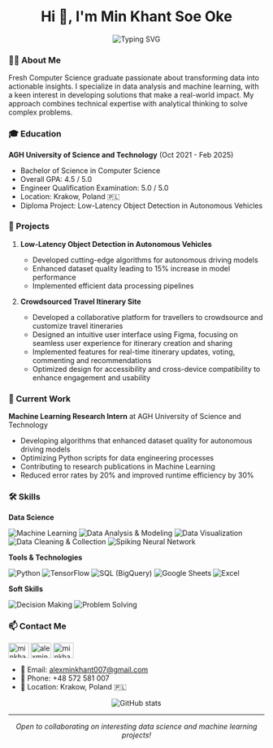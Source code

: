 <h1 align="center">Hi 👋, I'm Min Khant Soe Oke</h1>
<div align="center">
  <img src="https://readme-typing-svg.demolab.com?font=Fira+Code&size=24&pause=1000&color=FF6F61&center=true&vCenter=true&width=435&lines=Data+Analyst;Machine+Learning+Enthusiast;AI+Explorer" alt="Typing SVG" />
</div>

### 👨‍💻 About Me

Fresh Computer Science graduate passionate about transforming data into actionable insights. I specialize in data analysis and machine learning, with a keen interest in developing solutions that make a real-world impact. My approach combines technical expertise with analytical thinking to solve complex problems.

### 🎓 Education

**AGH University of Science and Technology** (Oct 2021 - Feb 2025)
- Bachelor of Science in Computer Science
- Overall GPA: 4.5 / 5.0
- Engineer Qualification Examination: 5.0 / 5.0
- Location: Krakow, Poland 🇵🇱
- Diploma Project: Low-Latency Object Detection in Autonomous Vehicles

### 🚀 Projects

1. **Low-Latency Object Detection in Autonomous Vehicles**
   - Developed cutting-edge algorithms for autonomous driving models
   - Enhanced dataset quality leading to 15% increase in model performance
   - Implemented efficient data processing pipelines

2. **Crowdsourced Travel Itinerary Site**
   - Developed a collaborative platform for travellers to crowdsource and customize travel itineraries
   - Designed an intuitive user interface using Figma, focusing on seamless user experience for itinerary creation and sharing
   - Implemented features for real-time itinerary updates, voting, commenting and recommendations
   - Optimized design for accessibility and cross-device compatibility to enhance engagement and usability

### 💼 Current Work

**Machine Learning Research Intern** at AGH University of Science and Technology
- Developing algorithms that enhanced dataset quality for autonomous driving models
- Optimizing Python scripts for data engineering processes
- Contributing to research publications in Machine Learning
- Reduced error rates by 20% and improved runtime efficiency by 30%

### 🛠️ Skills

**Data Science**
<p>
  <img src="https://img.shields.io/badge/Machine%20Learning-%23FFC107.svg?style=flat-square&logo=tensorflow&logoColor=white" alt="Machine Learning" />
  <img src="https://img.shields.io/badge/Data%20Analysis%20%26%20Modeling-%230072B6.svg?style=flat-square&logo=python&logoColor=white" alt="Data Analysis & Modeling" />
  <img src="https://img.shields.io/badge/Data%20Visualization-%2361DAFB.svg?style=flat-square&logo=tableau&logoColor=white" alt="Data Visualization" />
  <img src="https://img.shields.io/badge/Data%20Cleaning%20%26%20Collection-%234CAF50.svg?style=flat-square&logo=google-sheets&logoColor=white" alt="Data Cleaning & Collection" />
  <img src="https://img.shields.io/badge/Spiking%20Neural%20Network-%23FF5722.svg?style=flat-square&logo=pytorch&logoColor=white" alt="Spiking Neural Network" />
</p>

**Tools & Technologies**
<p>
  <img src="https://img.shields.io/badge/Python-%233776AB.svg?style=flat-square&logo=python&logoColor=white" alt="Python" />
  <img src="https://img.shields.io/badge/TensorFlow-%23FF6F00.svg?style=flat-square&logo=tensorflow&logoColor=white" alt="TensorFlow" />
  <img src="https://img.shields.io/badge/SQL%20(BigQuery)-%2300648E.svg?style=flat-square&logo=google-cloud&logoColor=white" alt="SQL (BigQuery)" />
  <img src="https://img.shields.io/badge/Google%20Sheets-%234CAF50.svg?style=flat-square&logo=google-sheets&logoColor=white" alt="Google Sheets" />
  <img src="https://img.shields.io/badge/Excel-%23217346.svg?style=flat-square&logo=microsoft-excel&logoColor=white" alt="Excel" />
</p>

**Soft Skills**
<p>
  <img src="https://img.shields.io/badge/Decision%20Making-%23FF9800.svg?style=flat-square" alt="Decision Making" />
  <img src="https://img.shields.io/badge/Problem%20Solving-%234CAF50.svg?style=flat-square" alt="Problem Solving" />
</p>

### 📫 Contact Me

<p align="left">
<a href="https://linkedin.com/in/minkhantsoeoke" target="blank"><img align="center" src="https://raw.githubusercontent.com/rahuldkjain/github-profile-readme-generator/master/src/images/icons/Social/linked-in-alt.svg" alt="minkhantsoeoke" height="30" width="40" /></a>
<a href="https://kaggle.com/alexminkhant" target="blank"><img align="center" src="https://raw.githubusercontent.com/rahuldkjain/github-profile-readme-generator/master/src/images/icons/Social/kaggle.svg" alt="alexminkhant" height="30" width="40" /></a>
<a href="https://github.com/minkhantsoeoke" target="blank"><img align="center" src="https://raw.githubusercontent.com/rahuldkjain/github-profile-readme-generator/master/src/images/icons/Social/github.svg" alt="minkhantsoeoke" height="30" width="40" /></a>
</p>

- 📧 Email: alexminkhant007@gmail.com
- 📱 Phone: +48 572 581 007
- 📍 Location: Krakow, Poland 🇵🇱

<p align="center">
  <img src="https://github-readme-stats.vercel.app/api?username=minkhantsoeoke&show_icons=true&theme=radical" alt="GitHub stats" />
</p>

---

<p align="center">
  <i>Open to collaborating on interesting data science and machine learning projects!</i>
</p>
